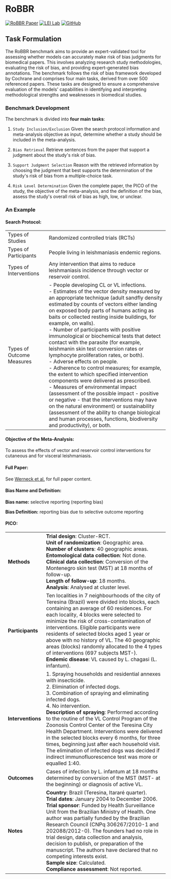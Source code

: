 # RoBBR

[![RoBBR Paper](https://img.shields.io/badge/Paper-NeurIPS-blue.svg?logo=read-the-docs&logoColor=white)](https://link_to_your_paper) [![LEI Lab](https://img.shields.io/badge/Lab%20Group-LEI%20Lab-blue.svg?logo=teams&logoColor=white)](https://lei.ucsd.edu/) [![GitHub](https://img.shields.io/badge/GitHub-RoBBR-blue.svg?logo=github&logoColor=white)](https://github.com/RoBBR-Benchmark/RoBBR)

## Task Formulation

The RoBBR benchmark aims to provide an expert-validated tool for assessing whether models can accurately make risk of bias judgments for biomedical papers. This involves analyzing research study methodologies, evaluating the risk of bias, and providing expert-generated bias annotations. The benchmark follows the risk of bias framework developed by Cochrane and comprises four main tasks, derived from over 500 referenced papers. These tasks are designed to ensure a comprehensive evaluation of the models' capabilities in identifying and interpreting methodological strengths and weaknesses in biomedical studies.

### Benchmark Development

The benchmark is divided into **four main tasks**:

1. ``Study Inclusion/Exclusion`` Given the search protocol information and meta-analysis objective as input, determine whether a study should be included in the meta-analysis.

2. ``Bias Retrieval`` Retrieve sentences from the paper that support a judgment about the study's risk of bias.

3. ``Support Judgment Selection`` Reason with the retrieved information by choosing the judgment that best supports the determination of the study's risk of bias from a multiple-choice task.

4. ``Risk Level Determination`` Given the complete paper, the PICO of the study, the objective of the meta-analysis, and the definition of the bias, assess the study's overall risk of bias as high, low, or unclear.

### An Example

#### Search Protocol:

|                            |                                                                                                 |
| :------------------------- | :---------------------------------------------------------------------------------------------- |
| Types of Studies           | Randomized controlled trials (RCTs)                                                             |
| Types of Participants      | People living in leishmaniasis endemic regions.                                                 |
| Types of Interventions     | Any intervention that aims to reduce leishmaniasis incidence through vector or reservoir control. |
| Types of Outcome Measures  | - People developing CL or VL infections.<br> - Estimates of the vector density measured by an appropriate technique (adult sandfly density estimated by counts of vectors either landing on exposed body parts of humans acting as baits or collected resting inside buildings, for example, on walls).<br> - Number of participants with positive immunological or biochemical tests that detect contact with the parasite (for example, leishmanin skin test conversion rates or lymphocyte proliferation rates, or both).<br> - Adverse effects on people.<br> - Adherence to control measures; for example, the extent to which specified intervention components were delivered as prescribed.<br> - Measures of environmental impact (assessment of the possible impact - positive or negative - that the interventions may have on the natural environment) or sustainability (assessment of the ability to change biological and human processes, functions, biodiversity and productivity), or both. |



#### Objective of the Meta-Analysis:

To assess the effects of vector and reservoir control interventions for cutaneous and for visceral leishmaniasis.

#### Full Paper:

See [Werneck et al.](https://journals.plos.org/plosntds/article?id=10.1371/journal.pntd.0003172) for full paper content.

#### Bias Name and Definition:

**Bias name:** selective reporting (reporting bias) <br>

**Bias Definition:** reporting bias due to selective outcome reporting

#### PICO:

|         |                                                                                       |
| :-------------------- | :------------------------------------------------------------------------------------------------ |
| **Methods**           | **Trial design**: Cluster-RCT.<br> **Unit of randomization**: Geographic area.<br> **Number of clusters**: 40 geographic areas.<br> **Entomological data collection**: Not done.<br> **Clinical data collection**: Conversion of the Montenegro skin test (MST) at 18 months of follow-up.<br> **Length of follow-up**: 18 months.<br> **Analysis**: Analysed at cluster level. |
| **Participants**      | Ten localities in 7 neighbourhoods of the city of Teresina (Brazil) were divided into blocks, each containing an average of 60 residences. For each locality, 4 blocks were selected to minimize the risk of cross-contamination of interventions. Eligible participants were residents of selected blocks aged 1 year or above with no history of VL. The 40 geographic areas (blocks) randomly allocated to the 4 types of interventions (697 subjects MST-).<br> **Endemic disease**: VL caused by L. chagasi (L. infantum). |
| **Interventions**     | 1. Spraying households and residential annexes with insecticide.<br> 2. Elimination of infected dogs.<br> 3. Combination of spraying and eliminating infected dogs.<br> 4. No intervention.<br> **Description of spraying**: Performed according to the routine of the VL Control Program of the Zoonosis Control Center of the Teresina City Health Department. Interventions were delivered in the selected blocks every 6 months, for three times, beginning just after each household visit. The elimination of infected dogs was decided if indirect immunofluorescence test was more or equalled 1:40. |
| **Outcomes**          | Cases of infection by L. infantum at 18 months determined by conversion of the MST (MST- at the beginning) or diagnosis of active VL. |
| **Notes**             | **Country**: Brazil (Teresina, Itararé quarter).<br> **Trial dates**: January 2004 to December 2006.<br> **Trial sponsor**: Funded by Health Surveillance Unit from the Brazilian Ministry of Health. One author was partially funded by the Brazilian Research Council (CNPq 306267/2010-1 and 202088/2012-0). The founders had no role in trial design, data collection and analysis, decision to publish, or preparation of the manuscript. The authors have declared that no competing interests exist.<br> **Sample size**: Calculated.<br> **Compliance assessment**: Not reported. |
